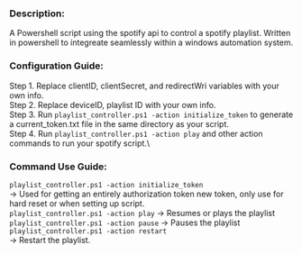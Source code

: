 ### Description:
A Powershell script using the spotify api to control a spotify playlist. Written in powershell to integreate seamlessly within a windows automation system. 

### Configuration Guide: 

Step 1. Replace clientID, clientSecret, and redirectWri variables with your own info. \
Step 2. Replace deviceID, playlist ID with your own info. \
Step 3. Run `playlist_controller.ps1 -action initialize_token` to generate a current_token.txt file in the same directory as your script. \
Step 4. Run `playlist_controller.ps1 -action play` and other action commands to run your spotify script.\

### Command Use Guide:

`playlist_controller.ps1 -action initialize_token`  
-> Used for getting an entirely authorization token new token, only use for hard reset or when setting up script.           
`playlist_controller.ps1 -action play` 
-> Resumes or plays the playlist\
`playlist_controller.ps1 -action pause`
-> Pauses the playlist
`playlist_controller.ps1 -action restart`  
-> Restart the playlist. 
~~~
